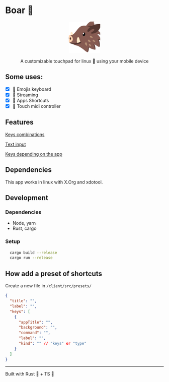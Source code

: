 # Boar 🐗

<p align="center">
  <a href="https://github/egxn/boar">
    <img alt="babel" src="./assets/boar-icon.png" width="100" />
  </a>
</p>

<p align="center">
  A customizable touchpad for linux 🐧 using your mobile device
</p>


## Some uses:

- [x] 🙂 Emojis keyboard
- [x] 📡 Streaming
- [x] 🎨 Apps Shortcuts 
- [x] 🔔 Touch midi controller

## Features

[ Keys combinations](https://user-images.githubusercontent.com/9216933/197866471-fc3592a1-c3b6-4204-aaa6-e6c71d88223f.webm)

[Text input](https://user-images.githubusercontent.com/9216933/197866498-8f6d05a4-b4ef-4cfd-a285-372e7652492f.webm)

[Keys depending on the app](https://user-images.githubusercontent.com/9216933/197866513-14176330-3dac-4a25-888f-f66d83b70157.webm)

## Dependencies

This app works in linux with X.Org and xdotool.

## Development

### Dependencies

* Node, yarn
* Rust, cargo

### Setup

``` bash
  cargo build --release
  cargo run --release
```

## How add a preset of shortcuts

Create a new file in  `/client/src/presets/`

``` json
{
  "title": "",
  "label": "",
  "keys": [
    {
      "appTitle": "",
      "background": "",
      "command": "",
      "label": "",
      "kind": "" // "keys" or "type"
    }
  ]
}
```

---

Built with Rust 🦀 + TS 🔵
